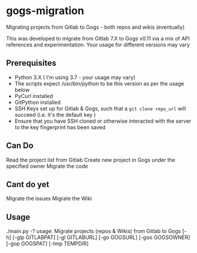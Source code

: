 # gogs-migration
Migrating projects from Gitlab to Gogs - both repos and wikis (eventually)

This was developed to migrate from Gitlab 7.X to Gogs v0.11 via a mix of API references and experimentation.
Your usage for different versions may vary

## Prerequisites

* Python 3.X ( I'm using 3.7 - your usage may vary)
 * The scripts expect /usr/bin/python to be this version as per the usage below
* PyCurl installed
* GitPython installed
* SSH Keys set up for Gitlab & Gogs, such that a `git clone repo_url` will succeed (i.e. it's the default key )
 * Ensure that you have SSH cloned or otherwise interacted with the server to the key fingerprint has been saved

## Can Do
Read the project list from Gitlab 
Create new project in Gogs under the specified owner
Migrate the code

## Cant do yet
Migrate the issues
Migrate the Wiki

## Usage
./main.py -?
usage: Migrate projects (repos & Wikis) from Gitlab to Gogs
       [-h] [-glp GITLABPAT] [-gl GITLABURL] [-go GOGSURL] [-goo GOGSOWNER]
       [-gop GOGSPAT] [-tmp TEMPDIR]
